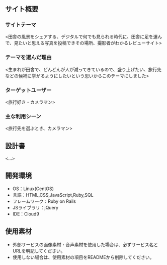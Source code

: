# <countryside>

## サイト概要
### サイトテーマ
<田舎の風景をシェアする、デジタルで何でも見られる時代に、田舎に足を運んで、見たいと思える写真を投稿できその場所、撮影者がわかるレビューサイト>

### テーマを選んだ理由
<生まれが田舎で、どんどんが人が減ってきているので、盛り上げたい、旅行先などの候補に挙がるようにしたいという思いからこのテーマにしました>

### ターゲットユーザー
<旅行好き・カメラマン>

### 主な利用シーン
<旅行先を選ぶとき、カメラマン>

## 設計書
<...>

## 開発環境
- OS：Linux(CentOS)
- 言語：HTML,CSS,JavaScript,Ruby,SQL
- フレームワーク：Ruby on Rails
- JSライブラリ：jQuery
- IDE：Cloud9

## 使用素材
- 外部サービスの画像素材・音声素材を使用した場合は、必ずサービス名とURLを明記してください。
- 使用しない場合は、使用素材の項目をREADMEから削除してください。

